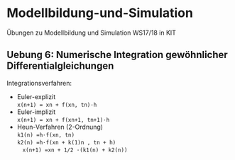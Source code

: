 # Modellbildung-und-Simulation
Übungen zu Modellbildung und Simulation WS17/18 in KIT

## Uebung 6: Numerische Integration gewöhnlicher Differentialgleichungen
Integrationsverfahren:
  * Euler-explizit  
    `x(n+1) = xn + f(xn, tn)·h`
  * Euler-implizit  
    `x(n+1) = xn + f(xn+1, tn+1)·h`
  * Heun-Verfahren (2-Ordnung)  
    `k1(n) =h·f(xn, tn)`  
    `k2(n) =h·f(xn + k(1)n , tn + h)`  
    `x(n+1) =xn + 1/2 ·(k1(n) + k2(n))`
